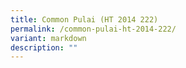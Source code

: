```yaml
---
title: Common Pulai (HT 2014 222)
permalink: /common-pulai-ht-2014-222/
variant: markdown
description: ""
---
```

